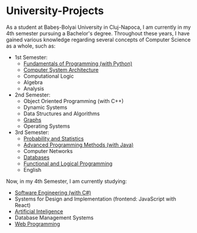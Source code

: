 # University-Projects
As a student at Babeș-Bolyai University in Cluj-Napoca, I am currently in my 4th semester pursuing a Bachelor's degree. Throughout these years, I have gained various knowledge regarding several concepts of Computer Science as a whole, such as:
* 1st Semester: 
  * [Fundamentals of Programming (with Python)](https://github.com/Octavian-Gheorghe/University-Projects---1st-Semester/tree/8cb80f495d9862a314b8201bb3d8826a8af4d3b1/1st%20Semester/Fundamentals%20of%20Programming)
  * [Computer System Architecture](https://github.com/Octavian-Gheorghe/University-Projects---1st-Semester/tree/8cb80f495d9862a314b8201bb3d8826a8af4d3b1/1st%20Semester/Assembly)
  * Computational Logic
  * Algebra
  * Analysis
* 2nd Semester:
  * Object Oriented Programming (with C++)
  * Dynamic Systems
  * Data Structures and Algorithms
  * [Graphs](https://github.com/Octavian-Gheorghe/University-Projects---2nd-Semester/tree/a8c204a89b50f6d1b11fcfbf2a29be1b6589b3a1/Graphs/directedGraph)
  * Operating Systems
* 3rd Semester:
  * [Probability and Statistics](https://github.com/Octavian-Gheorghe/University-Projects---3rd-Semester/tree/85ff7aabda63927b36c1bdedbd528a2256333b40/Probability%20and%20Statistics)
  * [Advanced Programming Methods (with Java)](https://github.com/Octavian-Gheorghe/University-Projects---3rd-Semester/tree/85ff7aabda63927b36c1bdedbd528a2256333b40/Advanced%20Programming%20Methods)
  * Computer Networks
  * [Databases](https://github.com/Octavian-Gheorghe/University-Projects---3rd-Semester/tree/85ff7aabda63927b36c1bdedbd528a2256333b40/Databases)
  * [Functional and Logical Programming](https://github.com/Octavian-Gheorghe/University-Projects---3rd-Semester/tree/85ff7aabda63927b36c1bdedbd528a2256333b40/Functional%20and%20Logic%20Programming)
  * English

Now, in my 4th Semester, I am currently studying:
  * [Software Engineering (with C#)](https://github.com/Octavian-Gheorghe/University-Projects---4th-Semester/tree/8c1c8734cb3aa8b62d96e2a6333c1566598501a8/Software%20Engineering)
  * Systems for Design and Implementation (frontend: JavaScript with React)
  * [Artificial Inteligence](https://github.com/Octavian-Gheorghe/University-Projects---4th-Semester/tree/8c1c8734cb3aa8b62d96e2a6333c1566598501a8/Artificial%20Intelligence)
  * Database Management Systems
  * [Web Programming](https://github.com/Octavian-Gheorghe/University-Projects---4th-Semester/tree/8c1c8734cb3aa8b62d96e2a6333c1566598501a8/Web%20Programming)

